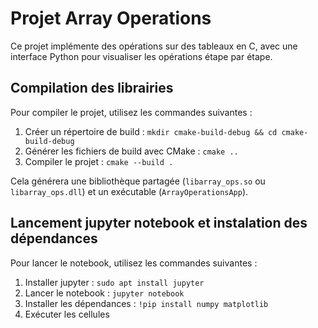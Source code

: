 # Projet Array Operations

Ce projet implémente des opérations sur des tableaux en C, avec une interface Python pour visualiser les opérations étape par étape.

## Compilation des librairies

Pour compiler le projet, utilisez les commandes suivantes :

1. Créer un répertoire de build : `mkdir cmake-build-debug && cd cmake-build-debug`
2. Générer les fichiers de build avec CMake : `cmake ..`
3. Compiler le projet : `cmake --build .`

Cela générera une bibliothèque partagée (`libarray_ops.so` ou `libarray_ops.dll`) et un exécutable (`ArrayOperationsApp`).

## Lancement jupyter notebook et instalation des dépendances

Pour lancer le notebook, utilisez les commandes suivantes :

1. Installer jupyter : `sudo apt install jupyter`
1. Lancer le notebook : `jupyter notebook`
2. Installer les dépendances : `!pip install numpy matplotlib`
3. Exécuter les cellules 
